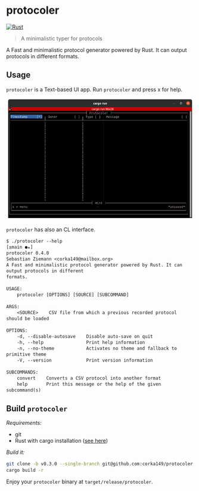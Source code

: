 # protocoler

[![Rust](https://github.com/corka149/protocoler/actions/workflows/rust.yml/badge.svg)](https://github.com/corka149/protocoler/actions/workflows/rust.yml)

> A minimalistic typer for protocols

A Fast and minimalistic protocol generator powered by Rust.
It can output protocols in different formats.

## Usage

`protocoler` is a Text-based UI app. Run `protocoler` and press x for help.

![UI example](.github/screenshot.png)

`protocoler` has also an CL interface.

```
$ ./protocoler --help                                                                                                                                                                         [±main ●▴]
protocoler 0.4.0
Sebastian Ziemann <corka149@mailbox.org>
A Fast and minimalistic protocol generator powered by Rust. It can output protocols in different
formats.

USAGE:
    protocoler [OPTIONS] [SOURCE] [SUBCOMMAND]

ARGS:
    <SOURCE>    CSV file from which a previous recorded protocol should be loaded

OPTIONS:
    -d, --disable-autosave    Disable auto-save on quit
    -h, --help                Print help information
    -n, --no-theme            Activates no theme and fallback to primitive theme
    -V, --version             Print version information

SUBCOMMANDS:
    convert    Converts a CSV protocol into another format
    help       Print this message or the help of the given subcommand(s)

```

## Build `protocoler`

_Requirements:_

- git
- Rust with cargo installation ([see here](https://rustup.rs/))

_Build it:_

```sh
git clone -b v0.3.0 --single-branch git@github.com:corka149/protocoler.git
cargo build -r
```

Enjoy your `protocoler` binary at `target/release/protocoler`.
